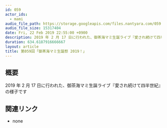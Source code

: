 ```yaml
---
id: 059
actor_ids:
  - mami
audio_file_path: https://storage.googleapis.com/files.nantyara.com/059.mp3
audio_file_size: 15317404
date: Fri, 22 Feb 2019 22:55:00 +0900
description: 2019 年 2 月 17 日に行われた、御茶海マミ生誕ライブ『愛され続けて四半世紀』の様子です
duration: 634.6187916666667
layout: article
title: 第059回「御茶海マミ生誕祭 2019！」
---
```

## 概要

2019 年 2 月 17 日に行われた、御茶海マミ生誕ライブ『愛され続けて四半世紀』の様子です

## 関連リンク

* none
